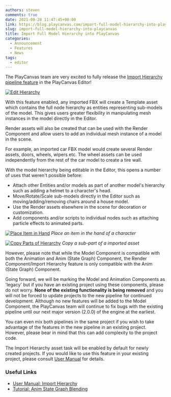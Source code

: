 ```yaml
---
authors: steven
comments: true
date: 2021-09-28 11:47:45+00:00
link: https://blog.playcanvas.com/import-full-model-hierarchy-into-playcanvas/
slug: import-full-model-hierarchy-into-playcanvas
title: Import Full Model Hierarchy into PlayCanvas
categories:
  - Announcement
  - Features
  - News
tags:
  - editor
---
```


The PlayCanvas team are very excited to fully release the [Import Hierarchy pipeline feature](https://developer.playcanvas.com/user-manual/assets/import-pipeline/import-hierarchy/) in the PlayCanvas Editor!

[![Edit Hierarchy](/img/edit-hierarchy.gif)](/img/edit-hierarchy.gif)

With this feature enabled, any imported FBX will create a Template asset which contains the full node hierarchy as entities representing sub-models of the model. This gives users greater flexibility in manipulating mesh instances in the model directly in the Editor.

Render assets will also be created that can be used with the Render Component and allow users to add an individual mesh instance of a model in the scene.

For example, an imported car FBX model would create several Render assets, doors, wheels, wipers etc. The wheel assets can be used independently from the rest of the car model to create a tire wall.

With the model hierarchy being editable in the Editor, this opens a number of uses that weren't possible before:

- Attach other Entities and/or models as part of another model's hierarchy such as adding a helmet to a character's head.
- Move/Rotate/Scale sub-models directly in the Editor such as moving/adding/removing chairs around a house model.
- Use the Render assets elsewhere in the scene for decoration or customization.
- Add components and/or scripts to individual nodes such as attaching particle effects to animated parts.

[![Place Item in Hand](/img/editor-template-asset-item-in-hand.gif)](/img/editor-template-asset-item-in-hand.gif)
_Place an item in the hand of a character_

[![Copy Parts of Hierarchy](/img/editor-template-asset-copy-mesh.gif)](/img/editor-template-asset-copy-mesh.gif)
_Copy a sub-part of a imported asset_

However, please note that while the Model Component is compatible with both the Animation and Anim (State Graph) Component, the Render Component/Import Hierarchy feature is only compatible with the Anim (State Graph) Component.

Going forward, we will be marking the Model and Animation Components as 'legacy' but if you have an existing project using these components, please do not worry. **None of the existing functionality is being removed** and you will not be forced to update projects to the new pipeline for continued development. Although no new features will be added to the Model Component, the PlayCanvas team will continue to fix bugs with the existing pipeline until our next major version (2.0.0) of the engine at the earliest.

You can even mix both pipelines in the same project if you wish to take advantage of the features in the new pipeline in an existing project. However, please bear in mind that this can add complexity to the project code.

The Import Hierarchy asset task will be enabled by default for newly created projects. If you would like to use this feature in your existing project, please consult [User Manual](https://developer.playcanvas.com/user-manual/assets/import-pipeline/import-hierarchy/) for details.

### Useful Links

- [User Manual: Import Hierarchy](https://developer.playcanvas.com/user-manual/assets/import-pipeline/import-hierarchy/)
- [Tutorial: Anim State Graph Blending](https://developer.playcanvas.com/tutorials/anim-blending/)
